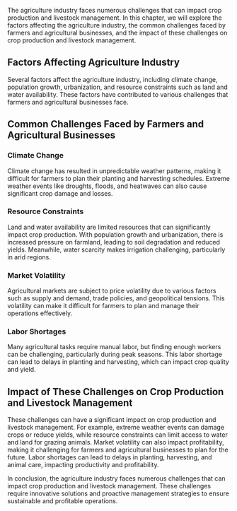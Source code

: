 
The agriculture industry faces numerous challenges that can impact crop production and livestock management. In this chapter, we will explore the factors affecting the agriculture industry, the common challenges faced by farmers and agricultural businesses, and the impact of these challenges on crop production and livestock management.

Factors Affecting Agriculture Industry
--------------------------------------

Several factors affect the agriculture industry, including climate change, population growth, urbanization, and resource constraints such as land and water availability. These factors have contributed to various challenges that farmers and agricultural businesses face.

Common Challenges Faced by Farmers and Agricultural Businesses
--------------------------------------------------------------

### Climate Change

Climate change has resulted in unpredictable weather patterns, making it difficult for farmers to plan their planting and harvesting schedules. Extreme weather events like droughts, floods, and heatwaves can also cause significant crop damage and losses.

### Resource Constraints

Land and water availability are limited resources that can significantly impact crop production. With population growth and urbanization, there is increased pressure on farmland, leading to soil degradation and reduced yields. Meanwhile, water scarcity makes irrigation challenging, particularly in arid regions.

### Market Volatility

Agricultural markets are subject to price volatility due to various factors such as supply and demand, trade policies, and geopolitical tensions. This volatility can make it difficult for farmers to plan and manage their operations effectively.

### Labor Shortages

Many agricultural tasks require manual labor, but finding enough workers can be challenging, particularly during peak seasons. This labor shortage can lead to delays in planting and harvesting, which can impact crop quality and yield.

Impact of These Challenges on Crop Production and Livestock Management
----------------------------------------------------------------------

These challenges can have a significant impact on crop production and livestock management. For example, extreme weather events can damage crops or reduce yields, while resource constraints can limit access to water and land for grazing animals. Market volatility can also impact profitability, making it challenging for farmers and agricultural businesses to plan for the future. Labor shortages can lead to delays in planting, harvesting, and animal care, impacting productivity and profitability.

In conclusion, the agriculture industry faces numerous challenges that can impact crop production and livestock management. These challenges require innovative solutions and proactive management strategies to ensure sustainable and profitable operations.
